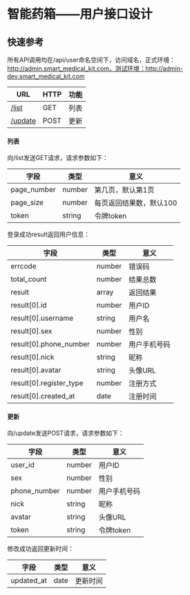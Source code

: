 智能药箱——用户接口设计
==========

快速参考
--------
所有API调用均在/api/user命名空间下，访问域名，正式环境：http://admin.smart_medical_kit.com，测试环境：http://admin-dev.smart_medical_kit.com

URL|HTTP|功能
---|----|----
[/list](#列表)|GET|列表
[/update](#更新)|POST|更新

#### 列表
向/list发送GET请求，请求参数如下：

字段|类型|意义
----|----|----
page_number|number|第几页，默认第1页
page_size|number|每页返回结果数，默认100
token|string|令牌token

登录成功result返回用户信息：

字段|类型|意义
----|----|----
errcode|number|错误码
total_count|number|结果总数
result|array|返回结果
result[0].id|number|用户ID
result[0].username|string|用户名
result[0].sex|number|性别
result[0].phone_number|number|用户手机号码
result[0].nick|string|昵称
result[0].avatar|string|头像URL
result[0].register_type|number|注册方式
result[0].created_at|date|注册时间

#### 更新
向/update发送POST请求，请求参数如下：

字段|类型|意义
----|----|----
user_id|number|用户ID
sex|number|性别
phone_number|number|用户手机号码
nick|string|昵称
avatar|string|头像URL
token|string|令牌token

修改成功返回更新时间：

字段|类型|意义
----|----|----
updated_at|date|更新时间
